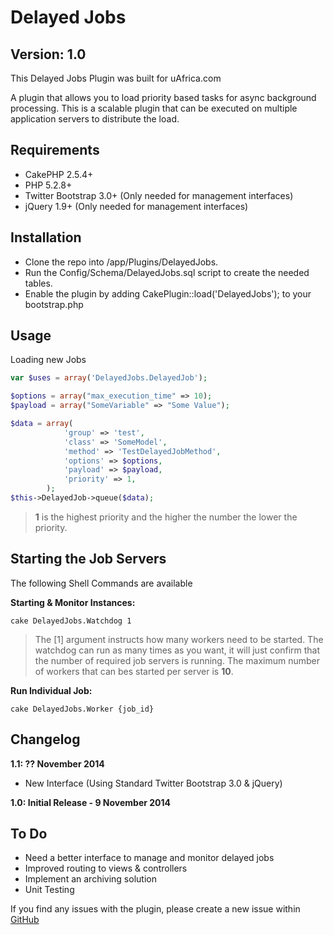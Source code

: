 Delayed Jobs
=================

Version: 1.0
------------

This Delayed Jobs Plugin was built for uAfrica.com

A plugin that allows you to load priority based tasks for async background processing. This is a scalable plugin that can be executed on multiple application servers to distribute the load.

Requirements
------------

* CakePHP 2.5.4+
* PHP 5.2.8+
* Twitter Bootstrap 3.0+ (Only needed for management interfaces)
* jQuery 1.9+ (Only needed for management interfaces)

Installation
------------

* Clone the repo into /app/Plugins/DelayedJobs.
* Run the Config/Schema/DelayedJobs.sql script to create the needed tables.
* Enable the plugin by adding CakePlugin::load('DelayedJobs'); to your bootstrap.php

Usage
-------------

Loading new Jobs

```php
var $uses = array('DelayedJobs.DelayedJob');

$options = array("max_execution_time" => 10);
$payload = array("SomeVariable" => "Some Value");

$data = array(
            'group' => 'test',
            'class' => 'SomeModel',
            'method' => 'TestDelayedJobMethod',
            'options' => $options,
            'payload' => $payload,
            'priority' => 1,
        );
$this->DelayedJob->queue($data);
```

> **1** is the highest priority and the higher the number the lower the
> priority.

Starting the Job Servers
------------------------
The following Shell Commands are available

**Starting & Monitor Instances:**

    cake DelayedJobs.Watchdog 1

> The [1] argument instructs how many workers need to be started. The
> watchdog can run as many times as you want, it will just confirm that
> the number of required job servers is running. The maximum number of
> workers that can bes started per server is **10**.

**Run Individual Job:**

    cake DelayedJobs.Worker {job_id}

Changelog
-----

**1.1: ?? November 2014**
* New Interface (Using Standard Twitter Bootstrap 3.0 & jQuery)

**1.0: Initial Release - 9 November 2014**

To Do
-----

* Need a better interface to manage and monitor delayed jobs
* Improved routing to views & controllers
* Implement an archiving solution
* Unit Testing

If you find any issues with the plugin, please create a new issue within [GitHub](https://github.com/uafrica/delayed-jobs/issues)